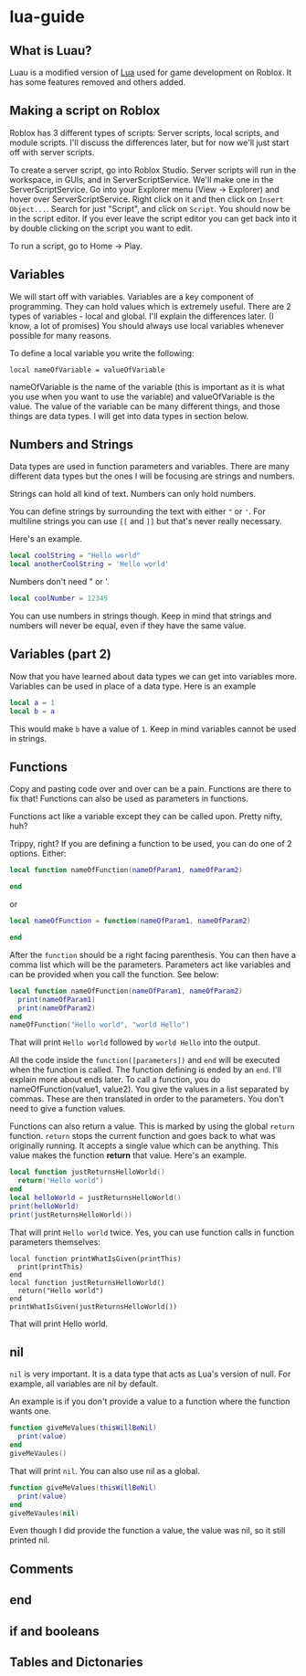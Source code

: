 # lua-guide
## What is Luau?
Luau is a modified version of [Lua](https://www.lua.org/) used for game development on Roblox. It has some features removed and others added. 
## Making a script on Roblox
Roblox has 3 different types of scripts: Server scripts, local scripts, and module scripts. I'll discuss the differences later, but for now we'll just start off with server scripts.

To create a server script, go into Roblox Studio. Server scripts will run in the workspace, in GUIs, and in ServerScriptService. We'll make one in the ServerScriptService. Go into your Explorer menu (View -> Explorer) and hover over ServerScriptService. Right click on it and then click on `Insert Object...`. Search for just "Script", and click on `Script`. You should now be in the script editor. If you ever leave the script editor you can get back into it by double clicking on the script you want to edit.

To run a script, go to Home -> Play.
## Variables
We will start off with variables. Variables are a key component of programming. They can hold values which is extremely useful. There are 2 types of variables - local and global. I'll explain the differences later. (I know, a lot of promises) You should always use local variables whenever possible for many reasons.

To define a local variable you write the following:

`local nameOfVariable = valueOfVariable`

nameOfVariable is the name of the variable (this is important as it is what you use when you want to use the variable) and valueOfVariable is the value. The value of the variable can be many different things, and those things are data types. I will get into data types in section below.
## Numbers and Strings
Data types are used in function parameters and variables. There are many different data types but the ones I will be focusing are strings and numbers.

Strings can hold all kind of text. Numbers can only hold numbers. 

You can define strings by surrounding the text with either `"` or `'`. For multiline strings you can use `[[` and `]]` but that's never really necessary.

Here's an example.

```lua
local coolString = "Hello world"
local anotherCoolString = 'Hello world'
```
Numbers don't need " or '.
```lua
local coolNumber = 12345
```
You can use numbers in strings though. Keep in mind that strings and numbers will never be equal, even if they have the same value.

## Variables (part 2)
Now that you have learned about data types we can get into variables more. Variables can be used in place of a data type. Here is an example
```lua
local a = 1
local b = a
```
This would make `b` have a value of `1`.
Keep in mind variables cannot be used in strings. 

## Functions
Copy and pasting code over and over can be a pain. Functions are there to fix that! Functions can also be used as parameters in functions.

Functions act like a variable except they can be called upon. Pretty nifty, huh?

Trippy, right? If you are defining a function to be used, you can do one of 2 options. Either:
```lua
local function nameOfFunction(nameOfParam1, nameOfParam2)

end
```
or
```lua
local nameOfFunction = function(nameOfParam1, nameOfParam2)

end
```
After the `function` should be a right facing parenthesis. You can then have a comma list which will be the parameters. Parameters act like variables and can be provided when you call the function. See below:
```lua
local function nameOfFunction(nameOfParam1, nameOfParam2)
  print(nameOfParam1)
  print(nameOfParam2)
end
nameOfFunction("Hello world", "world Hello")
```
That will print `Hello world` followed by `world Hello` into the output.

All the code inside the `function([parameters])` and `end` will be executed when the function is called. The function defining is ended by an `end`. I'll explain more about ends later. To call a function, you do nameOfFunction(value1, value2). You give the values in a list separated by commas. These are then translated in order to the parameters. You don't need to give a function values.

Functions can also return a value. This is marked by using the global `return` function. `return` stops the current function and goes back to what was originally running. It accepts a single value which can be anything. This value makes the function **return** that value. Here's an example.
```lua
local function justReturnsHelloWorld()
  return("Hello world")
end
local helloWorld = justReturnsHelloWorld()
print(helloWorld)
print(justReturnsHelloWorld())
```
That will print `Hello world` twice. Yes, you can use function calls in function parameters themselves:
```
local function printWhatIsGiven(printThis)
  print(printThis)
end
local function justReturnsHelloWorld()
  return("Hello world")
end
printWhatIsGiven(justReturnsHelloWorld())
```
That will print Hello world.
## nil

`nil` is very important. It is a data type that acts as Lua's version of null. For example, all variables are nil by default.

An example is if you don't provide a value to a function where the function wants one.

```lua
function giveMeValues(thisWillBeNil)
  print(value)
end
giveMeVaules()
```
That will print `nil`. You can also use nil as a global. 
```lua
function giveMeValues(thisWillBeNil)
  print(value)
end
giveMeVaules(nil)
```
Even though I did provide the function a value, the value was nil, so it still printed nil. 
## Comments

## end

## if and booleans

## Tables and Dictonaries
